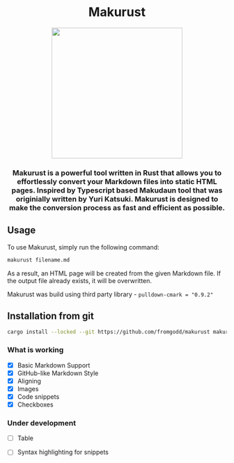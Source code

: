 <h1 align="center">Makurust</h1>

<p align="center">
<img src="https://user-images.githubusercontent.com/97128346/221287390-bb500651-5daa-4fbc-a1f4-10f34fc27ff8.png" width="300px" height="300px">
</p>
<h3 align="center">Makurust is a powerful tool written in Rust that allows you to effortlessly convert your Markdown files into static HTML pages. Inspired by Typescript based Makudaun tool that was originially written by Yuri Katsuki. Makurust is designed to make the conversion process as fast and efficient as possible.</h3>
<p>


## Usage
To use Makurust, simply run the following command:
```bash
makurust filename.md
```
As a result, an HTML page will be created from the given Markdown file. If the output file already exists, it will be overwritten.<br>

Makurust was build using third party library - `pulldown-cmark = "0.9.2"`

## Installation from git
```bash
cargo install --locked --git https://github.com/fromgodd/makurust makurust
```

### What is working
- [X] Basic Markdown Support
- [x] GitHub-like Markdown Style
- [x] Aligning
- [x] Images
- [x] Code snippets
- [x] Checkboxes

### Under development
- [ ] Table
- [ ] Syntax highlighting for snippets




